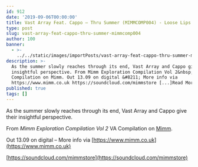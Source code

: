 ```yaml
---
id: 912
date: '2019-09-06T00:00:00'
title: Vast Array Feat. Cappo – Thru Summer (MIMMCOMP004) - Loose Lips
type: post
slug: vast-array-feat-cappo-thru-summer-mimmcomp004
author: 100
banner:
  - >-
    ../../static/images/importPosts/vast-array-feat-cappo-thru-summer-mimmcomp004/image912.jpeg
description: >-
  As the summer slowly reaches through its end, Vast Array and Cappo give their
  insightful perspective. From Mimm Exploration Compilation Vol 2&nbsp;VA
  Compilation on Mimm. Out 13.09 on digital &#8211; More info via
  https://www.mimm.co.uk https://soundcloud.com/mimmstore [...]Read More...
published: true
tags: []
---
```

As the summer slowly reaches through its end, Vast Array and Cappo give their insightful perspective.

From _Mimm Exploration Compilation Vol 2_ VA Compilation on [Mimm](https://www.mimm.co.uk).

Out 13.09 on digital – More info via [](https://www.mimm.co.uk/)[https://www.mimm.co.uk](https://www.mimm.co.uk)

[](https://soundcloud.com/mimmstore)[https://soundcloud.com/mimmstore](https://soundcloud.com/mimmstore)